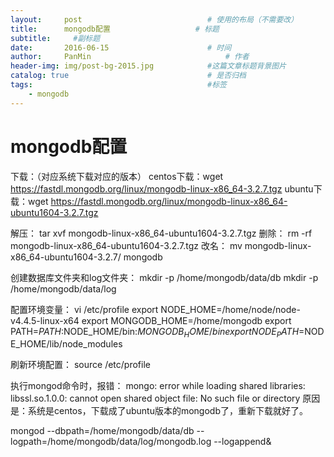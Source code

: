 ```yaml
---
layout:     post                            # 使用的布局（不需要改）
title:      mongodb配置                   # 标题
subtitle:     #副标题
date:       2016-06-15                      # 时间
author:     PanMin                              # 作者
header-img: img/post-bg-2015.jpg            #这篇文章标题背景图片
catalog: true                               # 是否归档
tags:                                       #标签
    - mongodb
---
```


# mongodb配置
下载：（对应系统下载对应的版本）
centos下载：wget https://fastdl.mongodb.org/linux/mongodb-linux-x86_64-3.2.7.tgz
ubuntu下载：wget https://fastdl.mongodb.org/linux/mongodb-linux-x86_64-ubuntu1604-3.2.7.tgz

解压：
tar xvf mongodb-linux-x86_64-ubuntu1604-3.2.7.tgz
删除：
rm -rf mongodb-linux-x86_64-ubuntu1604-3.2.7.tgz
改名：
mv mongodb-linux-x86_64-ubuntu1604-3.2.7/ mongodb

创建数据库文件夹和log文件夹：
mkdir -p /home/mongodb/data/db
mkdir -p /home/mongodb/data/log


配置环境变量：
vi /etc/profile
export NODE_HOME=/home/node/node-v4.4.5-linux-x64
export MONGODB_HOME=/home/mongodb
export PATH=$PATH:$NODE_HOME/bin:$MONGODB_HOME/bin
export NODE_PATH=$NODE_HOME/lib/node_modules

刷新环境配置：
source /etc/profile


执行mongod命令时，报错：
mongo: error while loading shared libraries: libssl.so.1.0.0: cannot open shared object file: No such file or directory
原因是：系统是centos，下载成了ubuntu版本的mongodb了，重新下载就好了。


mongod --dbpath=/home/mongodb/data/db --logpath=/home/mongodb/data/log/mongodb.log --logappend&
